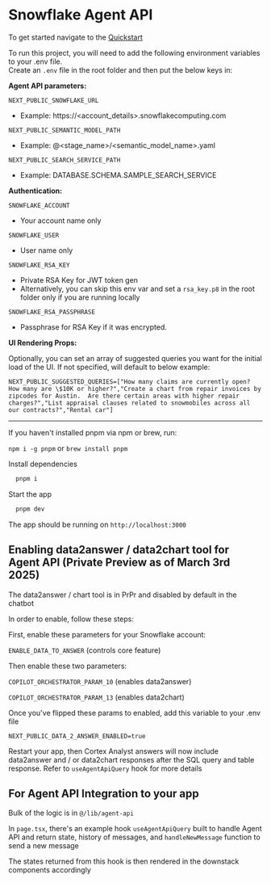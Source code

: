 
# Snowflake Agent API 

To get started navigate to the [Quickstart](https://quickstarts.snowflake.com/guide/getting_started_with_snowflake_agents_api_and_react/index.html)

To run this project, you will need to add the following environment variables to your .env file. \
Create an `.env` file in the root folder and then put the below keys in:

**Agent API parameters:**

`NEXT_PUBLIC_SNOWFLAKE_URL`
- Example: https://<account_details>.snowflakecomputing.com

`NEXT_PUBLIC_SEMANTIC_MODEL_PATH`
- Example: @<stage_name>/<semantic_model_name>.yaml

`NEXT_PUBLIC_SEARCH_SERVICE_PATH`
- Example: DATABASE.SCHEMA.SAMPLE_SEARCH_SERVICE

**Authentication:**

`SNOWFLAKE_ACCOUNT`
- Your account name only

`SNOWFLAKE_USER`
- User name only

`SNOWFLAKE_RSA_KEY`
- Private RSA Key for JWT token gen
- Alternatively, you can skip this env var and set a `rsa_key.p8` in the root folder only if you are running locally

`SNOWFLAKE_RSA_PASSPHRASE`
- Passphrase for RSA Key if it was encrypted.

**UI Rendering Props:**

Optionally, you can set an array of suggested queries you want for the initial load of the UI. If not specified, will default to below example:

`NEXT_PUBLIC_SUGGESTED_QUERIES=["How many claims are currently open? How many are \$10K or higher?","Create a chart from repair invoices by zipcodes for Austin.  Are there certain areas with higher repair charges?","List appraisal clauses related to snowmobiles across all our contracts?","Rental car"]`


---

If you haven't installed pnpm via npm or brew, run:

`npm i -g pnpm` or `brew install pnpm`

Install dependencies

```bash
  pnpm i
```

Start the app 

```bash
  pnpm dev
```

The app should be running on `http://localhost:3000`


## Enabling data2answer / data2chart tool for Agent API (Private Preview as of March 3rd 2025)

The data2answer / chart tool is in PrPr and disabled by default in the chatbot

In order to enable, follow these steps:

First, enable these parameters for your Snowflake account:

`ENABLE_DATA_TO_ANSWER` (controls core feature)

Then enable these two parameters:

`COPILOT_ORCHESTRATOR_PARAM_10` (enables data2answer)

`COPILOT_ORCHESTRATOR_PARAM_13` (enables data2chart)

Once you've flipped these params to enabled, add this variable to your .env file

`NEXT_PUBLIC_DATA_2_ANSWER_ENABLED=true`

Restart your app, then Cortex Analyst answers will now include data2answer and / or data2chart responses after the SQL query and table response.
Refer to `useAgentApiQuery` hook for more details



## For Agent API Integration to your app

Bulk of the logic is in `@/lib/agent-api`

In `page.tsx`, there's an example hook `useAgentApiQuery` built to handle Agent API and return state, history of messages, and `handleNewMessage` function to send a new message

The states returned from this hook is then rendered in the downstack components accordingly